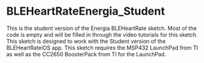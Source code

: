 # BLEHeartRateEnergia_Student
This is the student version of the Energia BLEHeartRate sketch. Most of the code is empty and will be filled in through the video tutorials for this sketch. This sketch is designed to work with the Student version of the BLEHeartRateiOS app. This sketch requires the MSP432 LaunchPad from TI as well as the CC2650 BoosterPack from TI for the LaunchPad.
